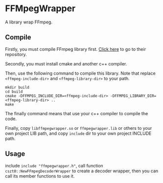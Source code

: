 # FFMpegWrapper
A library wrap FFmpeg.

## Compile
Firstly, you must compile FFmpeg library first. [Click here](https://github.com/ffmpeg/ffmpeg) to go to their repository.

Secondly, you must install cmake and another c++ compiler.

Then, use the following command to compile this library. Note that replace `<ffmpeg-include-dir>` and `<ffmpeg-library-dir>`
to your path.
```shell
mkdir build
cd build
cmake -DFFMPEG_INCLUDE_DIR=<ffmpeg-include-dir> -DFFMPEG_LIBRARY_DIR=<ffmpeg-library-dir> ..
make
```
The finally command means that use your c++ compiler to compile the code.

Finally, copy `libffmpegwrapper.so` or `ffmpegwrapper.lib` or others to your own project LIB path,
and copy `include` dir to your own project INCLUDE path.

## Usage
include `include "ffmpegwrapper.h"`, call function `cszt0::NewFFmpegDecoderWrapper` to create a decoder wrapper,
then you can call its member functions to use it.
